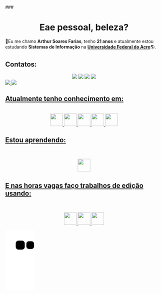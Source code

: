 ###<h1 align="center">Eae pessoal, beleza?</h1>

:scarf:Eu me chamo <strong>Arthur Soares Farias</strong>, tenho <strong>21 anos</strong> e atualmente estou estudando <strong>Sistemas de Informação</strong> na <strong><a href="https://www.ufac.br">Universidade Federal do Acre</a></strong>:earth_americas:.

## Contatos:

<div align="center">
<a href="https://www.youtube.com/channel/UC_BrS8vM5AW2BzcVRkZ4eqw" target="_blank"><img src="https://img.shields.io/badge/YouTube-FF0000?style=for-the-badge&logo=youtube&logoColor=white" target="_blank"></a>
<a href="https://instagram.com/arthursmk18" target="_blank"><img src="https://img.shields.io/badge/-Instagram-%23E4405F?style=for-the-badge&logo=instagram&logoColor=white" target="_blank"></a>
<a href="https://www.twitch.tv/arthursmk" target="_blank"><img src="https://img.shields.io/badge/Twitch-9146FF?style=for-the-badge&logo=twitch&logoColor=white" target="_blank"></a>
<a href="https://www.linkedin.com/in/arthur-soares-farias-154560245/" target="_blank"><img src="https://img.shields.io/badge/-LinkedIn-%230077B5?style=for-the-badge&logo=linkedin&logoColor=white" target="_blank"></a><br>
</div>

<div>
<a href="https://github.com/ArthurSMK">
<img height="165em" src="https://github-readme-stats.vercel.app/api/top-langs/?username=ArthurSMK&layout=compact&langs_count=7&theme=dracula"/>
<img height="165em" src="https://github-readme-stats.vercel.app/api?username=ArthurSMK&show_icons=true&theme=dracula&include_all_commits=true&count_private=true"/>
</div>

## <div align="left">Atualmente tenho conhecimento em:</div>
<div align="center">
<br><img src="https://cdn.jsdelivr.net/gh/devicons/devicon/icons/html5/html5-original.svg" width="40" height="40"/>
<img src="https://cdn.jsdelivr.net/gh/devicons/devicon/icons/css3/css3-original.svg" width="40" height="40"/>
<img src="https://cdn.jsdelivr.net/gh/devicons/devicon/icons/javascript/javascript-original.svg" width="40" height="40"/>
<img src="https://cdn.jsdelivr.net/gh/devicons/devicon/icons/cplusplus/cplusplus-original.svg" width="40" height="40"/>
<img src="https://cdn.jsdelivr.net/gh/devicons/devicon/icons/wordpress/wordpress-original.svg" width="40" height="40"/><br>
</div>

## <div align="left">Estou aprendendo:</div> 
<br><div align="center"><img src="https://cdn.jsdelivr.net/gh/devicons/devicon/icons/mysql/mysql-original-wordmark.svg" width="40" height="40"/><br>
</div>

## <div align="left">E nas horas vagas faço trabalhos de edição usando:</div> 
<br><div align="center"><img src="https://cdn.jsdelivr.net/gh/devicons/devicon/icons/premierepro/premierepro-original.svg" width="40" height="40"/>
<img src="https://cdn.jsdelivr.net/gh/devicons/devicon/icons/aftereffects/aftereffects-original.svg" width="40" height="40"/>
<img src="https://cdn.jsdelivr.net/gh/devicons/devicon/icons/photoshop/photoshop-plain.svg" width="40" height="40"/><br>
</div>
          

![Snake Gif](https://github.com/ArthurSMK/ArthurSMK/blob/output/github-contribution-grid-snake.svg)
